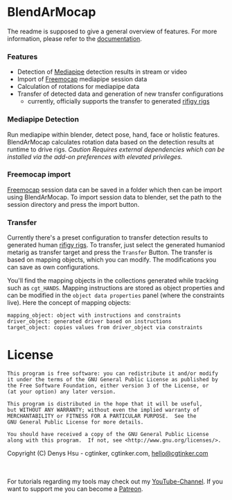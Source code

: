 # BlendArMocap <br>

The readme is supposed to give a general overview of features.
For more information, please refer to the [documentation](https://cgtinker.github.io/blendarmocap/).


### Features
- Detection of [Mediapipe](https://google.github.io/mediapipe/) detection results in stream or video
- Import of [Freemocap](https://freemocap.org) mediapipe session data
- Calculation of rotations for mediapipe data
- Transfer of detected data and generation of new transfer configurations
  - currently, officially supports the transfer to generated [rifigy rigs](https://docs.blender.org/manual/en/latest/addons/rigging/rigify/index.html)

### Mediapipe Detection

Run mediapipe within blender, detect pose, hand, face or holistic features.
BlendArMocap calculates rotation data based on the detection results at runtime to drive rigs.
*Caution* _Requires external dependencies which can be installed via the add-on preferences with elevated privileges._


### Freemocap import

[Freemocap](https://freemocap.org) session data can be saved in a folder which then can be import using BlendArMocap.
To import session data to blender, set the path to the session directory and press the import button.


### Transfer

Currently there's a preset configuration to transfer detection results to generated human [rifigy rigs](https://docs.blender.org/manual/en/latest/addons/rigging/rigify/index.html).
To transfer, just select the generated humaniod metarig as transfer target and press the `Transfer` Button.
The transfer is based on mapping objects, which you can modify. The modifications you can save as own configurations.<br>

You'll find the mapping objects in the collections generated while tracking such as `cgt_HANDS`.
Mapping instructions are stored as object properties and can be modified in the `object data properties` panel (where the constraints live).
Here the concept of mapping objects:

````
mapping_object: object with instructions and constraints
driver_object: generated driver based on instructions
target_object: copies values from driver_object via constraints
````


# License
    This program is free software: you can redistribute it and/or modify
    it under the terms of the GNU General Public License as published by
    the Free Software Foundation, either version 3 of the License, or
    (at your option) any later version.

    This program is distributed in the hope that it will be useful,
    but WITHOUT ANY WARRANTY; without even the implied warranty of
    MERCHANTABILITY or FITNESS FOR A PARTICULAR PURPOSE.  See the
    GNU General Public License for more details.

    You should have received a copy of the GNU General Public License
    along with this program.  If not, see <http://www.gnu.org/licenses/>.

Copyright (C) Denys Hsu - cgtinker, cgtinker.com, hello@cgtinker.com


<br><br>
For tutorials regarding my tools may check out my [YouTube-Channel](https://www.youtube.com/user/MrSerAdos).
If you want to support me you can become a [Patreon](https://www.patreon.com/cgtinker).
